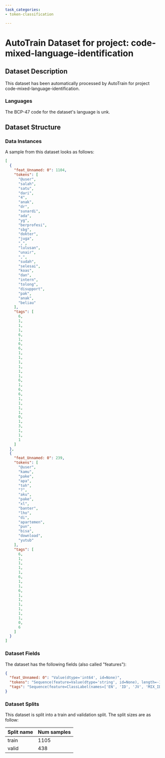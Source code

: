 ```yaml
---
task_categories:
- token-classification

---
```

# AutoTrain Dataset for project: code-mixed-language-identification

## Dataset Description

This dataset has been automatically processed by AutoTrain for project code-mixed-language-identification.

### Languages

The BCP-47 code for the dataset's language is unk.

## Dataset Structure

### Data Instances

A sample from this dataset looks as follows:

```json
[
  {
    "feat_Unnamed: 0": 1104,
    "tokens": [
      "@user",
      "salah",
      "satu",
      "dari",
      "4",
      "anak",
      "dr",
      "sunardi",
      "ada",
      "yg",
      "berprofesi",
      "sbg",
      "dokter",
      "juga",
      ",",
      "lulusan",
      "unair",
      ",",
      "sudah",
      "selesai",
      "koas",
      "dan",
      "intern",
      "tolong",
      "disupport",
      "pak",
      "anak",
      "beliau"
    ],
    "tags": [
      6,
      1,
      1,
      1,
      6,
      1,
      6,
      6,
      1,
      1,
      1,
      1,
      1,
      1,
      6,
      1,
      6,
      6,
      1,
      1,
      1,
      1,
      0,
      1,
      3,
      1,
      1,
      1
    ]
  },
  {
    "feat_Unnamed: 0": 239,
    "tokens": [
      "@user",
      "kamu",
      "pake",
      "apa",
      "toh",
      "?",
      "aku",
      "pake",
      "xl",
      "banter",
      "lho",
      "di",
      "apartemen",
      "pun",
      "bisa",
      "download",
      "yutub"
    ],
    "tags": [
      6,
      1,
      1,
      1,
      1,
      6,
      1,
      1,
      6,
      1,
      1,
      1,
      1,
      1,
      1,
      0,
      6
    ]
  }
]
```

### Dataset Fields

The dataset has the following fields (also called "features"):

```json
{
  "feat_Unnamed: 0": "Value(dtype='int64', id=None)",
  "tokens": "Sequence(feature=Value(dtype='string', id=None), length=-1, id=None)",
  "tags": "Sequence(feature=ClassLabel(names=['EN', 'ID', 'JV', 'MIX_ID_EN', 'MIX_ID_JV', 'MIX_JV_EN', 'OTH'], id=None), length=-1, id=None)"
}
```

### Dataset Splits

This dataset is split into a train and validation split. The split sizes are as follow:

| Split name   | Num samples         |
| ------------ | ------------------- |
| train        | 1105 |
| valid        | 438 |
